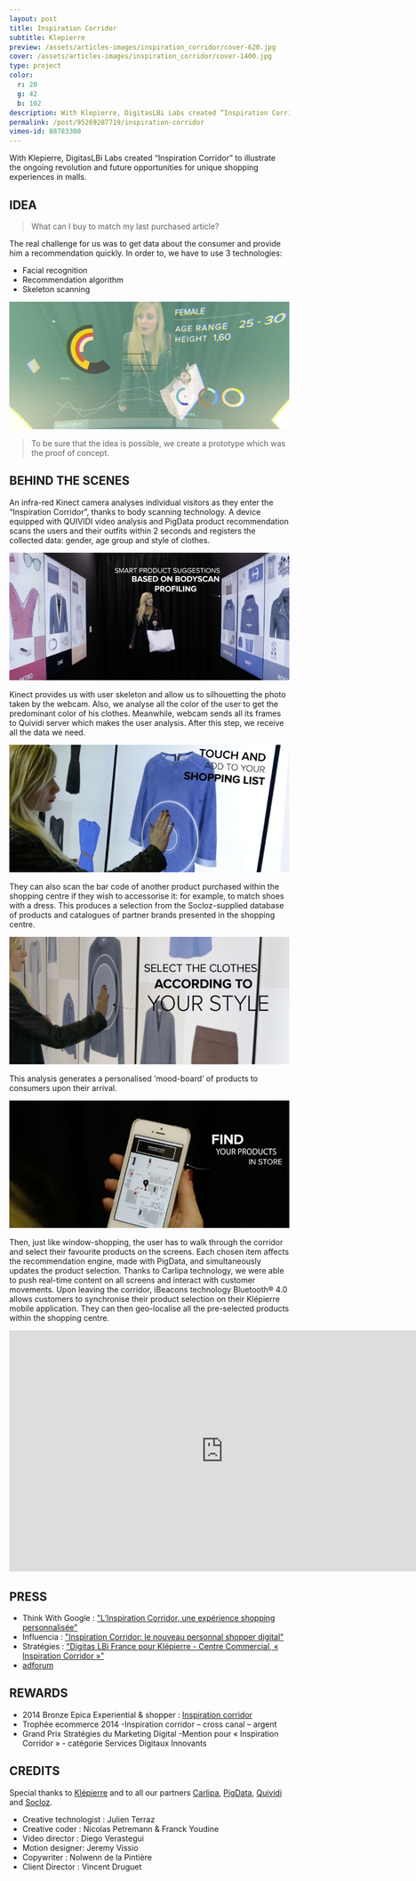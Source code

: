 ```yaml
---
layout: post
title: Inspiration Corridor
subtitle: Klepierre
preview: /assets/articles-images/inspiration_corridor/cover-620.jpg
cover: /assets/articles-images/inspiration_corridor/cover-1400.jpg
type: project
color:
  r: 20
  g: 42
  b: 102
description: With Klepierre, DigitasLBi Labs created “Inspiration Corridor” to illustrate the ongoing revolution and future opportunities for unique shopping experiences in malls.
permalink: /post/95269287719/inspiration-corridor
vimeo-id: 88783300
---
```


With Klepierre, DigitasLBi Labs created “Inspiration Corridor” to illustrate the ongoing revolution and future opportunities for unique shopping experiences in malls.

## IDEA
> What can I buy to match my last purchased article?

The real challenge for us was to get data about the consumer and provide him a recommendation quickly. In order to, we have to use 3 technologies:

- Facial recognition
- Recommendation algorithm
- Skeleton scanning

![image](/assets/articles-images/inspiration_corridor/1.jpg)

> To be sure that the idea is possible, we create a prototype which was the proof of concept.

## BEHIND THE SCENES

An infra-red Kinect camera analyses individual visitors as they enter the “Inspiration Corridor”, thanks to body scanning technology. A device equipped with QUIVIDI video analysis and PigData product recommendation scans the users and their outfits within 2 seconds and registers the collected data: gender, age group and style of clothes.

![image](/assets/articles-images/inspiration_corridor/2.jpg)


Kinect provides us with user skeleton and allow us to silhouetting the photo taken by the webcam. Also, we analyse all the color of the user to get the predominant color of his clothes. Meanwhile, webcam sends all its frames to Quividi server which makes the user analysis. After this step, we receive all the data we need.

![image](/assets/articles-images/inspiration_corridor/3.jpg)


They can also scan the bar code of another product purchased within the shopping centre if they wish to accessorise it: for example, to match shoes with a dress. This produces a selection from the Socloz-supplied database of products and catalogues of partner brands presented in the shopping centre.

![image](/assets/articles-images/inspiration_corridor/4.jpg)


This analysis generates a personalised ‘mood-board’ of products to consumers upon their arrival.

![image](/assets/articles-images/inspiration_corridor/5.jpg)


Then, just like window-shopping, the user has to walk through the corridor and select their favourite products on the screens. Each chosen item affects the recommendation engine, made with PigData, and simultaneously updates the product selection. Thanks to Carlipa technology, we were able to push real-time content on all screens and interact with customer movements.
Upon leaving the corridor, iBeacons technology Bluetooth® 4.0 allows customers to synchronise their product selection on their Klépierre mobile application. They can then geo-localise all the pre-selected products within the shopping centre.


<iframe src="https://player.vimeo.com/video/88783300" width="770" height="433" frameborder="0" webkitallowfullscreen mozallowfullscreen allowfullscreen class="uk-responsive-width"></iframe>

## PRESS

- Think With Google : ["L’Inspiration Corridor, une expérience shopping personnalisée"](https://www.thinkwithgoogle.com/intl/fr-fr/inspirations/success-stories/linspiration-corridor-une-experience-shopping-personnalisee/)
- Influencia : ["Inspiration Corridor: le nouveau personnal shopper digital"](http://www.influencia.net/fr/actualites/in,audace,inspiration-corridor-nouveau-personnal-shopper-digital,4258.html)
- Stratégies : ["Digitas LBi France pour Klépierre - Centre Commercial, « Inspiration Corridor »"](https://www.strategies.fr/creations/campagnes/231898/digitas-lbi-france-pour-klepierre-centre-commercial-inspiration-corridor-mars-2014.html)
- [adforum](https://fr.adforum.com/creative-work/ad/player/34506612/inspiration-corridor/klepierre)

## REWARDS

- 2014 Bronze Epica Experiential & shopper : [Inspiration corridor](http://winners.epica-awards.com/2014/winner/30-01547-DM/digitaslbi-paris/inspiration-corridor)
- Trophée ecommerce 2014 -Inspiration corridor – cross canal – argent 
- Grand Prix Stratégies du Marketing Digital -Mention pour « Inspiration Corridor » - catégorie Services Digitaux Innovants 

## CREDITS

Special thanks to [Klépierre](http://www.klepierre.com/) and to all our partners [Carlipa](http://www.carlipa.com/), [PigData](http://www.pigdata.net/), [Quividi](http://www.quividi.com/) and [Socloz](http://www.socloz.com/).

- Creative technologist : Julien Terraz
- Creative coder : Nicolas Petremann & Franck Youdine
- Video director : Diego Verastegui
- Motion designer: Jeremy Vissio
- Copywriter : Nolwenn de la Pintière
- Client Director :  Vincent Druguet

